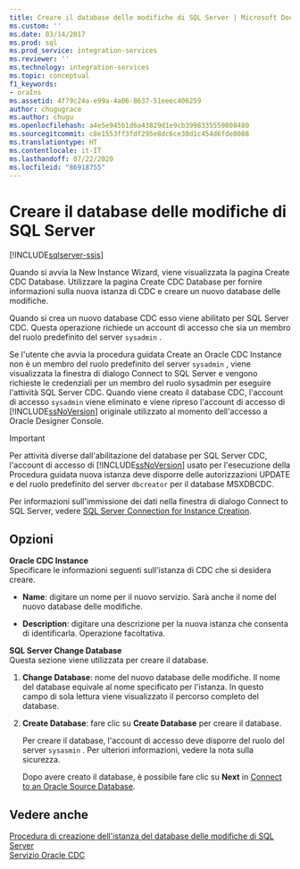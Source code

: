 ```yaml
---
title: Creare il database delle modifiche di SQL Server | Microsoft Docs
ms.custom: ''
ms.date: 03/14/2017
ms.prod: sql
ms.prod_service: integration-services
ms.reviewer: ''
ms.technology: integration-services
ms.topic: conceptual
f1_keywords:
- oraIns
ms.assetid: 4f79c24a-e99a-4a06-8637-51eeec406259
author: chugugrace
ms.author: chugu
ms.openlocfilehash: a4e5e945b1d6a43829d1e9cb3998335559808480
ms.sourcegitcommit: c8e1553ff3fdf295e8dc6ce30d1c454d6fde8088
ms.translationtype: HT
ms.contentlocale: it-IT
ms.lasthandoff: 07/22/2020
ms.locfileid: "86918755"
---
```

# <a name="create-the-sql-server-change-database"></a>Creare il database delle modifiche di SQL Server

[!INCLUDE[sqlserver-ssis](../../includes/applies-to-version/sqlserver-ssis.md)]


  Quando si avvia la New Instance Wizard, viene visualizzata la pagina Create CDC Database. Utilizzare la pagina Create CDC Database per fornire informazioni sulla nuova istanza di CDC e creare un nuovo database delle modifiche.  
  
 Quando si crea un nuovo database CDC esso viene abilitato per SQL Server CDC. Questa operazione richiede un account di accesso che sia un membro del ruolo predefinito del server `sysadmin` .  
  
 Se l'utente che avvia la procedura guidata Create an Oracle CDC Instance non è un membro del ruolo predefinito del server `sysadmin` , viene visualizzata la finestra di dialogo Connect to SQL Server e vengono richieste le credenziali per un membro del ruolo sysadmin per eseguire l'attività SQL Server CDC. Quando viene creato il database CDC, l'account di accesso `sysadmin` viene eliminato e viene ripreso l'account di accesso di [!INCLUDE[ssNoVersion](../../includes/ssnoversion-md.md)] originale utilizzato al momento dell'accesso a Oracle Designer Console.  
  
> [!IMPORTANT]  
>  Per attività diverse dall'abilitazione del database per SQL Server CDC, l'account di accesso di [!INCLUDE[ssNoVersion](../../includes/ssnoversion-md.md)] usato per l'esecuzione della Procedura guidata nuova istanza deve disporre delle autorizzazioni UPDATE e del ruolo predefinito del server `dbcreator` per il database MSXDBCDC.  
  
 Per informazioni sull'immissione dei dati nella finestra di dialogo Connect to SQL Server, vedere [SQL Server Connection for Instance Creation](../../integration-services/change-data-capture/sql-server-connection-for-instance-creation.md).  
  
## <a name="options"></a>Opzioni  
 **Oracle CDC Instance**  
 Specificare le informazioni seguenti sull'istanza di CDC che si desidera creare.  
  
-   **Name**: digitare un nome per il nuovo servizio. Sarà anche il nome del nuovo database delle modifiche.  
  
-   **Description**: digitare una descrizione per la nuova istanza che consenta di identificarla. Operazione facoltativa.  
  
 **SQL Server Change Database**  
 Questa sezione viene utilizzata per creare il database.  
  
1.  **Change Database**: nome del nuovo database delle modifiche. Il nome del database equivale al nome specificato per l'istanza. In questo campo di sola lettura viene visualizzato il percorso completo del database.  
  
2.  **Create Database**: fare clic su **Create Database** per creare il database.  
  
     Per creare il database, l'account di accesso deve disporre del ruolo del server `sysasmin` . Per ulteriori informazioni, vedere la nota sulla sicurezza.  
  
     Dopo avere creato il database, è possibile fare clic su **Next** in [Connect to an Oracle Source Database](../../integration-services/change-data-capture/connect-to-an-oracle-source-database.md).  
  
## <a name="see-also"></a>Vedere anche  
 [Procedura di creazione dell'istanza del database delle modifiche di SQL Server](../../integration-services/change-data-capture/how-to-create-the-sql-server-change-database-instance.md)   
 [Servizio Oracle CDC](../../integration-services/change-data-capture/the-oracle-cdc-service.md)  
  
  
